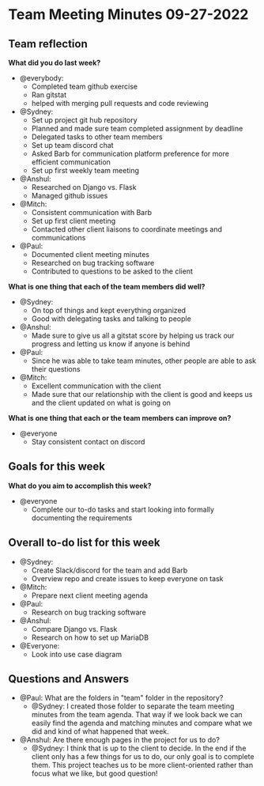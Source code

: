 # Team Meeting Minutes 09-27-2022

## Team reflection
**What did you do last week?**
- @everybody:
  - Completed team github exercise
  - Ran gitstat
  - helped with merging pull requests and code reviewing
- @Sydney:
  - Set up project git hub repository
  - Planned and made sure team completed assignment by deadline
  - Delegated tasks to other team members
  - Set up team discord chat
  - Asked Barb for communication platform preference for more efficient communication
  - Set up first weekly team meeting
- @Anshul:
  - Researched on Django vs. Flask
  - Managed github issues
- @Mitch:
  - Consistent communication with Barb
  - Set up first client meeting
  - Contacted other client liaisons to coordinate meetings and communications
- @Paul:
  - Documented client meeting minutes
  - Researched on bug tracking software
  - Contributed to questions to be asked to the client

**What is one thing that each of the team members did well?**
- @Sydney:
  - On top of things and kept everything organized
  - Good with delegating tasks and talking to people
- @Anshul:
  - Made sure to give us all a gitstat score by helping us track our progress and letting us know if anyone is behind
- @Paul:
  - Since he was able to take team minutes, other people are able to ask their questions
- @Mitch:
  - Excellent communication with the client
  - Made sure that our relationship with the client is good and keeps us and the client updated on what is going on

**What is one thing that each or the team members can improve on?**
- @everyone
  - Stay consistent contact on discord

## Goals for this week
**What do you aim to accomplish this week?**
- @everyone
  - Complete our to-do tasks and start looking into formally documenting the requirements

## Overall to-do list for this week
- @Sydney:
    - Create Slack/discord for the team and add Barb
    - Overview repo and create issues to keep everyone on task
- @Mitch:
    - Prepare next client meeting agenda
- @Paul:
    - Research on bug tracking software
- @Anshul:
    - Compare Django vs. Flask
    - Research on how to set up MariaDB
- @Everyone:
    - Look into use case diagram

## Questions and Answers
- @Paul: What are the folders in "team" folder in the repository?
  - @Sydney: I created those folder to separate the team meeting minutes from the team agenda. That way if we look back we can easily find the agenda and matching minutes and compare what we did and kind of what happened that week.
- @Anshul: Are there enough pages in the project for us to do?
  - @Sydney: I think that is up to the client to decide. In the end if the client only has a few things for us to do, our only goal is to complete them. This project teaches us to be more client-oriented rather than focus what we like, but good question!
